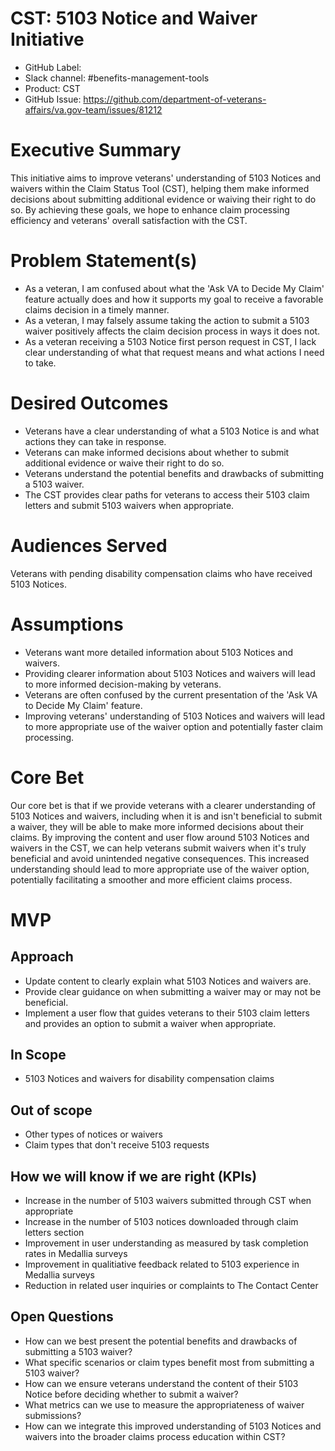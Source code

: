 # CST: 5103 Notice and Waiver Initiative

* GitHub Label: 
* Slack channel: #benefits-management-tools
* Product: CST
* GitHub Issue: https://github.com/department-of-veterans-affairs/va.gov-team/issues/81212

# Executive Summary

This initiative aims to improve veterans' understanding of 5103 Notices and waivers within the Claim Status Tool (CST), helping them make informed decisions about submitting additional evidence or waiving their right to do so. By achieving these goals, we hope to enhance claim processing efficiency and veterans' overall satisfaction with the CST.

# Problem Statement(s)

* As a veteran, I am confused about what the 'Ask VA to Decide My Claim' feature actually does and how it supports my goal to receive a favorable claims decision in a timely manner.
* As a veteran, I may falsely assume taking the action to submit a 5103 waiver positively affects the claim decision process in ways it does not.
* As a veteran receiving a 5103 Notice first person request in CST, I lack clear understanding of what that request means and what actions I need to take.

# Desired Outcomes

* Veterans have a clear understanding of what a 5103 Notice is and what actions they can take in response.
* Veterans can make informed decisions about whether to submit additional evidence or waive their right to do so.
* Veterans understand the potential benefits and drawbacks of submitting a 5103 waiver.
* The CST provides clear paths for veterans to access their 5103 claim letters and submit 5103 waivers when appropriate.

# Audiences Served

Veterans with pending disability compensation claims who have received 5103 Notices.

# Assumptions

* Veterans want more detailed information about 5103 Notices and waivers.
* Providing clearer information about 5103 Notices and waivers will lead to more informed decision-making by veterans.
* Veterans are often confused by the current presentation of the 'Ask VA to Decide My Claim' feature.
* Improving veterans' understanding of 5103 Notices and waivers will lead to more appropriate use of the waiver option and potentially faster claim processing.

# Core Bet

Our core bet is that if we provide veterans with a clearer understanding of 5103 Notices and waivers, including when it is and isn't beneficial to submit a waiver, they will be able to make more informed decisions about their claims. By improving the content and user flow around 5103 Notices and waivers in the CST, we can help veterans submit waivers when it's truly beneficial and avoid unintended negative consequences. This increased understanding should lead to more appropriate use of the waiver option, potentially facilitating a smoother and more efficient claims process.

# MVP

## Approach

* Update content to clearly explain what 5103 Notices and waivers are.
* Provide clear guidance on when submitting a waiver may or may not be beneficial.
* Implement a user flow that guides veterans to their 5103 claim letters and provides an option to submit a waiver when appropriate.

## In Scope

* 5103 Notices and waivers for disability compensation claims

## Out of scope

* Other types of notices or waivers
* Claim types that don't receive 5103 requests

## How we will know if we are right (KPIs)

* Increase in the number of 5103 waivers submitted through CST when appropriate
* Increase in the number of 5103 notices downloaded through claim letters section
* Improvement in user understanding as measured by task completion rates in Medallia surveys
* Improvement in qualitiative feedback related to 5103 experience in Medallia surveys
* Reduction in related user inquiries or complaints to The Contact Center

## Open Questions

* How can we best present the potential benefits and drawbacks of submitting a 5103 waiver?
* What specific scenarios or claim types benefit most from submitting a 5103 waiver?
* How can we ensure veterans understand the content of their 5103 Notice before deciding whether to submit a waiver?
* What metrics can we use to measure the appropriateness of waiver submissions?
* How can we integrate this improved understanding of 5103 Notices and waivers into the broader claims process education within CST?
